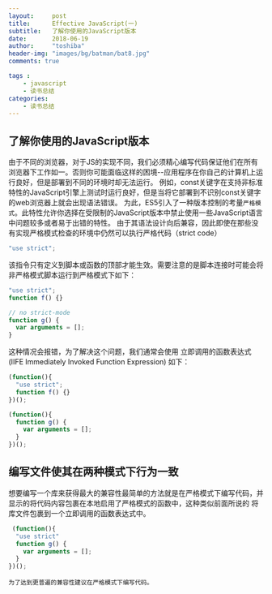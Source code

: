 ```yaml
---
layout:     post
title:      Effective JavaScript(一)
subtitle:   了解你使用的JavaScript版本
date:       2018-06-19
author:     "toshiba"
header-img: "images/bg/batman/bat8.jpg"
comments: true

tags :
    - javascript
    - 读书总结
categories:
    - 读书总结
---
```


## 了解你使用的JavaScript版本

由于不同的浏览器，对于JS的实现不同，我们必须精心编写代码保证他们在所有浏览器下工作如一。否则你可能面临这样的困境--应用程序在你自己的计算机上运行良好，但是部署到不同的环境时却无法运行。
例如，const关键字在支持非标准特性的JavaScript引擎上测试时运行良好，但是当将它部署到不识别const关键字的web浏览器上就会出现语法错误。
为此，ES5引入了一种版本控制的考量<code>严格模式</code>。此特性允许你选择在受限制的JavaScript版本中禁止使用一些JavaScript语言中问题较多或者易于出错的特性。
由于其语法设计向后兼容，因此即使在那些没有实现严格模式检查的环境中仍然可以执行严格代码（strict code）
```javascript
"use strict";
```
该指令只有定义到脚本或函数的顶部才能生效。需要注意的是脚本连接时可能会将非严格模式脚本运行到严格模式下如下：

```javascript
"use strict";
function f() {}

// no strict-mode
function g() {
  var arguments = [];
}

```
这种情况会报错，为了解决这个问题，我们通常会使用 立即调用的函数表达式(IIFE Immediately Invoked Function Expression) 如下：
```javascript
(function(){
  "use strict";
  function f() {}
})();

(function(){
  function g() {
    var arguments = [];
  }
})();
```

## 编写文件使其在两种模式下行为一致
想要编写一个库来获得最大的兼容性最简单的方法就是在严格模式下编写代码，并显示的将代码内容包裹在本地启用了严格模式的函数中，这种类似前面所说的 将库文件包裹到一个立即调用的函数表达式中。

```javascript
 (function(){
  "use strict"
  function g() {
    var arguments = [];
  }
})();
```

<code>为了达到更普遍的兼容性建议在严格模式下编写代码。</code>




